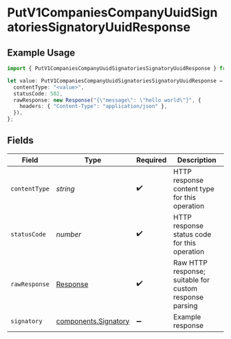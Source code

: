 # PutV1CompaniesCompanyUuidSignatoriesSignatoryUuidResponse

## Example Usage

```typescript
import { PutV1CompaniesCompanyUuidSignatoriesSignatoryUuidResponse } from "@gusto/embedded-api/models/operations";

let value: PutV1CompaniesCompanyUuidSignatoriesSignatoryUuidResponse = {
  contentType: "<value>",
  statusCode: 502,
  rawResponse: new Response("{\"message\": \"hello world\"}", {
    headers: { "Content-Type": "application/json" },
  }),
};
```

## Fields

| Field                                                                 | Type                                                                  | Required                                                              | Description                                                           |
| --------------------------------------------------------------------- | --------------------------------------------------------------------- | --------------------------------------------------------------------- | --------------------------------------------------------------------- |
| `contentType`                                                         | *string*                                                              | :heavy_check_mark:                                                    | HTTP response content type for this operation                         |
| `statusCode`                                                          | *number*                                                              | :heavy_check_mark:                                                    | HTTP response status code for this operation                          |
| `rawResponse`                                                         | [Response](https://developer.mozilla.org/en-US/docs/Web/API/Response) | :heavy_check_mark:                                                    | Raw HTTP response; suitable for custom response parsing               |
| `signatory`                                                           | [components.Signatory](../../models/components/signatory.md)          | :heavy_minus_sign:                                                    | Example response                                                      |